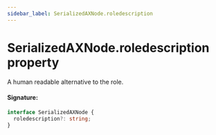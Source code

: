 ```yaml
---
sidebar_label: SerializedAXNode.roledescription
---
```


# SerializedAXNode.roledescription property

A human readable alternative to the role.

#### Signature:

```typescript
interface SerializedAXNode {
  roledescription?: string;
}
```
